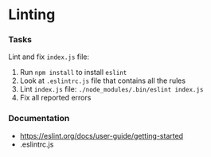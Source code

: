 # Linting

### Tasks

Lint and fix `index.js` file:
1. Run `npm install` to install `eslint`
2. Look at `.eslintrc.js` file that contains all the rules
3. Lint `index.js` file: `./node_modules/.bin/eslint index.js`
4. Fix all reported errors

### Documentation
-  https://eslint.org/docs/user-guide/getting-started
- .eslintrc.js
